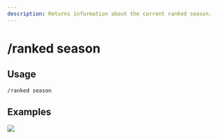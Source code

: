 ```yaml
---
description: Returns information about the current ranked season.
---
```


# /ranked season

## Usage

```
/ranked season
```

## Examples

![](https://forkman.vercel.app/_media/examples/ranked/season-0.png)